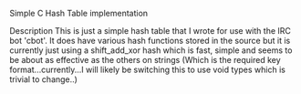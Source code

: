  Simple C Hash Table implementation
 
 
 Description
 This is just a simple hash table that I wrote for use with the IRC bot 'cbot'. It does have various hash functions
 stored in the source but it is currently just using a shift_add_xor hash which is fast, simple and seems to be about as
 effective as the others on strings (Which is the required key format...currently...I will likely be switching this to use void
 types which is trivial to change..)
